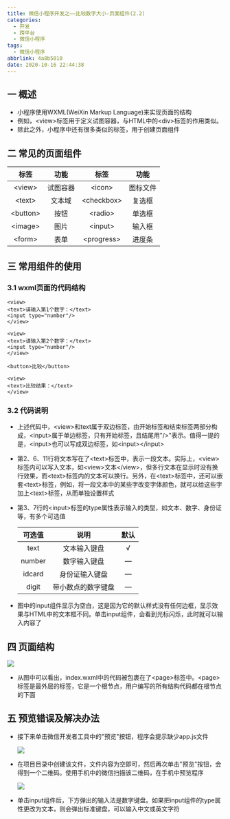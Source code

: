 ```yaml
---
title: 微信小程序开发之——比较数字大小-页面组件(2.2)
categories:
  - 开发
  - 跨平台
  - 微信小程序
tags:
  - 微信小程序
abbrlink: 4a8b5010
date: 2020-10-16 22:44:38
---
```

## 一 概述

* 小程序使用WXML(WeiXin Markup Language)来实现页面的结构
* 例如，\<view>标签用于定义试图容器，与HTML中的\<div>标签的作用类似。
* 除此之外，小程序中还有很多类似的标签，用于创建页面组件

<!--more-->

## 二 常见的页面组件

|   标签    |   功能   |    标签     |   功能   |
| :-------: | :------: | :---------: | :------: |
|  \<view>  | 试图容器 |   \<icon>   | 图标文件 |
|  \<text>  |  文本域  | \<checkbox> |  复选框  |
| \<button> |   按钮   |  \<radio>   |  单选框  |
| \<image>  |   图片   |  \<input>   |  输入框  |
|  \<form>  |   表单   | \<progress> |  进度条  |

## 三 常用组件的使用

### 3.1 wxml页面的代码结构

```
<view>
<text>请输入第1个数字：</text>
<input type="number"/>
</view>

<view>
<text>请输入第2个数字：</text>
<input type="number"/>
</view>

<button>比较</button>

<view>
<text>比较结果：</text>
</view>
```

### 3.2 代码说明

* 上述代码中，\<view>和text属于双边标签，由开始标签和结束标签两部分构成，\<input>属于单边标签，只有开始标签，且结尾用"/>"表示。值得一提的是，\<input>也可以写成双边标签，如\<input>\</input>

* 第2、6、11行将文本写在了\<text>标签中，表示一段文本。实际上，\<view>标签内可以写入文本，如\<view>文本\</view>，但多行文本在显示时没有换行效果，而\<text>标签内的文本可以换行。另外，在\<text>标签中，还可以嵌套\<text>标签，例如，将一段文本中的某些字改变字体颜色，就可以给这些字加上\<text>标签，从而单独设置样式

* 第3、7行的\<input>标签的type属性表示输入的类型，如文本、数字、身份证等，有多个可选值

  | 可选值 |        说明        | 默认 |
  | :----: | :----------------: | :--: |
  |  text  |    文本输入键盘    |  √   |
  | number |    数字输入键盘    |  —   |
  | idcard |   身份证输入键盘   |  —   |
  | digit  | 带小数点的数字键盘 |  —   |

* 图中的input组件显示为空白，这是因为它的默认样式没有任何边框，显示效果与HTML中的文本框不同。单击input组件，会看到光标闪烁，此时就可以输入内容了

## 四 页面结构
![][1]

* 从图中可以看出，index.wxml中的代码被包裹在了\<page>标签中。\<page>标签是最外层的标签，它是一个根节点，用户编写的所有结构代码都在根节点的下面

## 五 预览错误及解决办法

* 接下来单击微信开发者工具中的"预览"按钮，程序会提示缺少app.js文件

  ![][2]
  
* 在项目目录中创建该文件，文件内容为空即可，然后再次单击"预览"按钮，会得到一个二维码。使用手机中的微信扫描该二维码，在手机中预览程序

  ![][3]
* 单击input组件后，下方弹出的输入法是数字键盘。如果把input组件的type属性更改为文本，则会弹出标准键盘，可以输入中文或英文字符



[1]:https://cdn.jsdelivr.net/gh/pgzxc/CDN/blog-wechat/wechat-project-compare-struct.png
[2]:https://cdn.jsdelivr.net/gh/pgzxc/CDN/blog-wechat/wechat-project-compare-preview-app-error.png
[3]:https://cdn.jsdelivr.net/gh/pgzxc/CDN/blog-wechat/wechat-project-compare-appjs-build.png